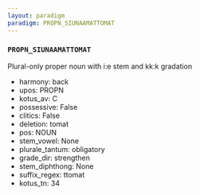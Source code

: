 ```yaml
---
layout: paradigm
paradigm: PROPN_SIUNAAMATTOMAT
---
```

### ` PROPN_SIUNAAMATTOMAT `

Plural-only proper noun with i:e stem and kk:k gradation
* harmony: back
* upos: PROPN
* kotus_av: C
* possessive: False
* clitics: False
* deletion: tomat
* pos: NOUN
* stem_vowel: None
* plurale_tantum: obligatory
* grade_dir: strengthen
* stem_diphthong: None
* suffix_regex: ttomat
* kotus_tn: 34
